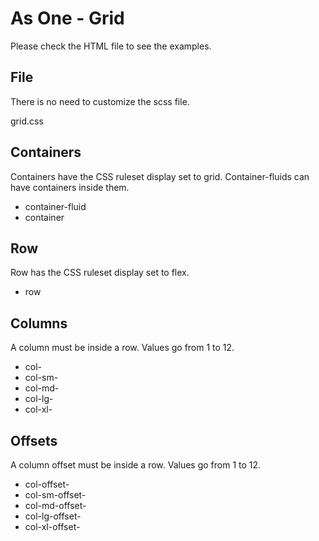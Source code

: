 # As One - Grid

Please check the HTML file to see the examples.

## File

There is no need to customize the scss file.

grid.css

## Containers

Containers have the CSS ruleset display set to grid. Container-fluids can have containers inside them.

- container-fluid
- container

## Row

Row has the CSS ruleset display set to flex.

- row

## Columns

A column must be inside a row. Values go from 1 to 12.

- col-
- col-sm-
- col-md-
- col-lg-
- col-xl-

## Offsets

A column offset must be inside a row. Values go from 1 to 12.

- col-offset-
- col-sm-offset-
- col-md-offset-
- col-lg-offset-
- col-xl-offset-

